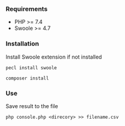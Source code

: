 ### Requirements

* PHP >= 7.4
* Swoole >= 4.7

### Installation

Install Swoole extension if not installed
```shell
pecl install swoole
```

```shell
composer install
```

### Use
Save result to the file
```shell
php console.php <direcory> >> filename.csv
```
